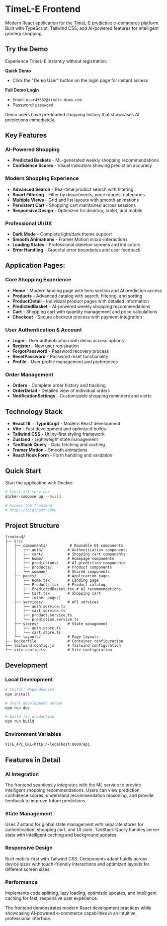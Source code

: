 # TimeL-E Frontend

Modern React application for the TimeL-E predictive e-commerce platform. Built with TypeScript, Tailwind CSS, and AI-powered features for intelligent grocery shopping.

## Try the Demo

Experience TimeL-E instantly without registration:

**Quick Demo**
- Click the "Demo User" button on the login page for instant access

**Full Demo Login**
- Email: `user43682@timele-demo.com`
- Password: `password`

Demo users have pre-loaded shopping history that showcases AI predictions immediately.

## Key Features

### AI-Powered Shopping
- **Predicted Baskets** - ML-generated weekly shopping recommendations
- **Confidence Scores** - Visual indicators showing prediction accuracy

### Modern Shopping Experience  
- **Advanced Search** - Real-time product search with filtering
- **Smart Filtering** - Filter by departments, price ranges, categories
- **Multiple Views** - Grid and list layouts with smooth animations
- **Persistent Cart** - Shopping cart maintained across sessions
- **Responsive Design** - Optimized for desktop, tablet, and mobile

### Professional UI/UX
- **Dark Mode** - Complete light/dark theme support
- **Smooth Animations** - Framer Motion micro-interactions
- **Loading States** - Professional skeleton screens and indicators
- **Error Handling** - Graceful error boundaries and user feedback

## Application Pages:

### Core Shopping Experience
- **Home** - Modern landing page with hero section and AI prediction access
- **Products** - Advanced catalog with search, filtering, and sorting
- **ProductDetail** - Individual product pages with detailed information
- **PredictedBasket** - AI-powered weekly shopping recommendations
- **Cart** - Shopping cart with quantity management and price calculations
- **Checkout** - Secure checkout process with payment integration

### User Authentication & Account
- **Login** - User authentication with demo access options
- **Register** - New user registration
- **ForgotPassword** - Password recovery process
- **ResetPassword** - Password reset functionality
- **Profile** - User profile management and preferences

### Order Management
- **Orders** - Complete order history and tracking
- **OrderDetail** - Detailed view of individual orders
- **NotificationSettings** - Customizable shopping reminders and alerts

## Technology Stack

- **React 18** + **TypeScript** - Modern React development
- **Vite** - Fast development and optimized builds
- **Tailwind CSS** - Utility-first styling framework
- **Zustand** - Lightweight state management
- **TanStack Query** - Data fetching and caching
- **Framer Motion** - Smooth animations
- **React Hook Form** - Form handling and validation

## Quick Start

Start the application with Docker:
```bash
# Start all services
docker-compose up --build

# Access the frontend
# http://localhost:3000
```

## Project Structure

```
frontend/
├── src/
│   ├── components/          # Reusable UI components
│   │   ├── auth/           # Authentication components  
│   │   ├── cart/           # Shopping cart components
│   │   ├── home/           # Homepage components
│   │   ├── predictions/    # AI prediction components
│   │   ├── products/       # Product components
│   │   └── common/         # Shared components
│   ├── pages/              # Application pages
│   │   ├── Home.tsx        # Landing page
│   │   ├── Products.tsx    # Product catalog
│   │   ├── PredictedBasket.tsx # AI recommendations
│   │   ├── Cart.tsx        # Shopping cart
│   │   └── [other pages]
│   ├── services/           # API services
│   │   ├── auth.service.ts
│   │   ├── cart.service.ts
│   │   ├── product.service.ts
│   │   └── prediction.service.ts
│   ├── stores/             # State management
│   │   ├── auth.store.ts
│   │   └── cart.store.ts
│   └── layouts/            # Page layouts
├── Dockerfile              # Container configuration
├── tailwind.config.js      # Tailwind configuration
└── vite.config.ts          # Vite configuration
```

## Development

### Local Development
```bash
# Install dependencies
npm install

# Start development server
npm run dev

# Build for production  
npm run build
```

### Environment Variables
```bash
VITE_API_URL=http://localhost:8000/api
```

## Features in Detail

### AI Integration
The frontend seamlessly integrates with the ML service to provide intelligent shopping recommendations. Users can view prediction confidence scores, understand recommendation reasoning, and provide feedback to improve future predictions.

### State Management
Uses Zustand for global state management with separate stores for authentication, shopping cart, and UI state. TanStack Query handles server state with intelligent caching and background updates.

### Responsive Design
Built mobile-first with Tailwind CSS. Components adapt fluidly across device sizes with touch-friendly interactions and optimized layouts for different screen sizes.

### Performance
Implements code splitting, lazy loading, optimistic updates, and intelligent caching for fast, responsive user experience.

The frontend demonstrates modern React development practices while showcasing AI-powered e-commerce capabilities in an intuitive, professional interface.
